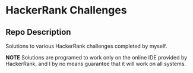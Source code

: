# HackerRank Challenges

## Repo Description
Solutions to various HackerRank challenges completed by myself.

**NOTE** Solutions are programed to work only on the online IDE provided by HackerRank, and I by no means guarantee that it will work on all systems.